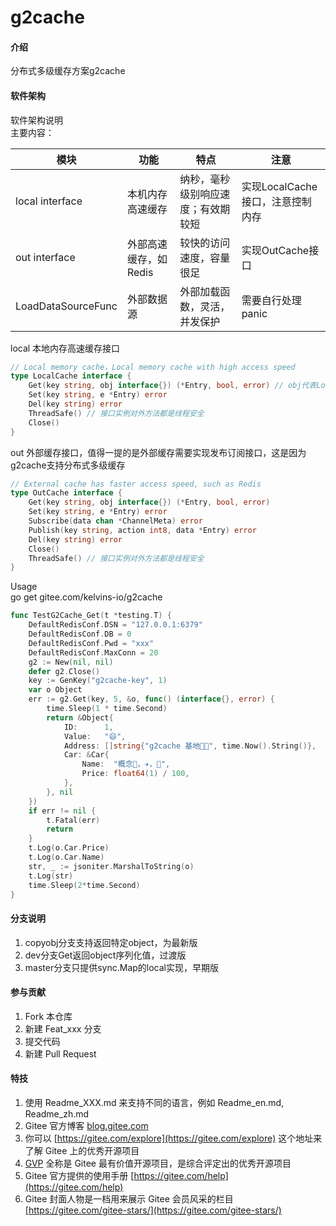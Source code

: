 # g2cache

#### 介绍
分布式多级缓存方案g2cache

#### 软件架构
软件架构说明   
主要内容：   

模块 | 功能 |  特点 | 注意  
---|------|------|---
local interface | 本机内存高速缓存 | 纳秒，毫秒级别响应速度；有效期较短 | 实现LocalCache接口，注意控制内存
out interface |外部高速缓存，如Redis | 较快的访问速度，容量很足 | 实现OutCache接口
LoadDataSourceFunc | 外部数据源 | 外部加载函数，灵活，并发保护 | 需要自行处理panic

local 本地内存高速缓存接口
```go
// Local memory cache，Local memory cache with high access speed
type LocalCache interface {
	Get(key string, obj interface{}) (*Entry, bool, error) // obj代表LoadDataSourceFunc返回的object类型
	Set(key string, e *Entry) error
	Del(key string) error
	ThreadSafe() // 接口实例对外方法都是线程安全
	Close()
}
```

out 外部缓存接口，值得一提的是外部缓存需要实现发布订阅接口，这是因为g2cache支持分布式多级缓存
```go
// External cache has faster access speed, such as Redis
type OutCache interface {
	Get(key string, obj interface{}) (*Entry, bool, error)
	Set(key string, e *Entry) error
	Subscribe(data chan *ChannelMeta) error
	Publish(key string, action int8, data *Entry) error
	Del(key string) error
	Close()
	ThreadSafe() // 接口实例对外方法都是线程安全
}
```

Usage   
go get gitee.com/kelvins-io/g2cache
```go
func TestG2Cache_Get(t *testing.T) {
	DefaultRedisConf.DSN = "127.0.0.1:6379"
	DefaultRedisConf.DB = 0
	DefaultRedisConf.Pwd = "xxx"
	DefaultRedisConf.MaxConn = 20
	g2 := New(nil, nil)
	defer g2.Close()
	key := GenKey("g2cache-key", 1)
	var o Object
	err := g2.Get(key, 5, &o, func() (interface{}, error) {
		time.Sleep(1 * time.Second)
		return &Object{
			ID:      1,
			Value:   "😄",
			Address: []string{"g2cache 基地🌲✨", time.Now().String()},
			Car: &Car{
				Name:  "概念🚗，✈，🚚️",
				Price: float64(1) / 100,
			},
		}, nil
	})
	if err != nil {
		t.Fatal(err)
		return
	}
	t.Log(o.Car.Price)
	t.Log(o.Car.Name)
	str, _ := jsoniter.MarshalToString(o)
	t.Log(str)
	time.Sleep(2*time.Second)
}
```

#### 分支说明

1. copyobj分支支持返回特定object，为最新版
2.  dev分支Get返回object序列化值，过渡版
3.  master分支只提供sync.Map的local实现，早期版

#### 参与贡献

1.  Fork 本仓库
2.  新建 Feat_xxx 分支
3.  提交代码
4.  新建 Pull Request


#### 特技

1.  使用 Readme\_XXX.md 来支持不同的语言，例如 Readme\_en.md, Readme\_zh.md
2.  Gitee 官方博客 [blog.gitee.com](https://blog.gitee.com)
3.  你可以 [https://gitee.com/explore](https://gitee.com/explore) 这个地址来了解 Gitee 上的优秀开源项目
4.  [GVP](https://gitee.com/gvp) 全称是 Gitee 最有价值开源项目，是综合评定出的优秀开源项目
5.  Gitee 官方提供的使用手册 [https://gitee.com/help](https://gitee.com/help)
6.  Gitee 封面人物是一档用来展示 Gitee 会员风采的栏目 [https://gitee.com/gitee-stars/](https://gitee.com/gitee-stars/)
